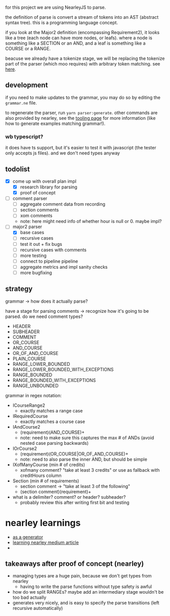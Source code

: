 for this project we are using NearleyJS to parse.

the definition of parse is convert a stream of tokens into an AST (abstract syntax tree). this is a programming language concept.

if you look at the Major2 definition (encompassing Requirement2), it looks like a tree (each node can have more nodes, or leafs). where a node is something like a SECTION or an AND, and a leaf is something like a COURSE or a RANGE.

beacuse we already have a tokenize stage, we will be replacing the tokenize part of the parser (which moo requires) with arbitrary token matching. see [here](https://nearley.js.org/docs/tokenizers#custom-token-matchers).

## development

if you need to make updates to the grammar, you may do so by editing the `grammar.ne` file.

to regenerate the parser, run `yarn parser:generate`. other commands are also provided by nearley, see the [tooling page](https://nearley.js.org/docs/tooling) for more information (like how to generate examples matching grammar!).

### wb typescript?

it does have ts support, but it's easier to test it with javascript (the tester only accepts js files). and we don't need types anyway

## todolist

- [x] come up with overall plan impl
  - [x] research library for parsing
  - [x] proof of concept
- [ ] comment parser
  - [ ] aggregate comment data from recording
  - [ ] section comments
  - [ ] xom comments
  - note: here might need info of whether hour is null or 0. maybe impl?
- [ ] major2 parser
  - [x] base cases
  - [ ] recursive cases
  - [ ] test it out + fix bugs
  - [ ] recursive cases with comments
  - [ ] more testing
  - [ ] connect to pipeline pipeline
  - [ ] aggregate metrics and impl sanity checks
  - [ ] more bugfixing

## strategy

grammar -> how does it actually parse?

have a stage for parsing comments -> recognize how it's going to be parsed. do we need comment types?

- HEADER
- SUBHEADER
- COMMENT
- OR_COURSE
- AND_COURSE
- OR_OF_AND_COURSE
- PLAIN_COURSE
- RANGE_LOWER_BOUNDED
- RANGE_LOWER_BOUNDED_WITH_EXCEPTIONS
- RANGE_BOUNDED
- RANGE_BOUNDED_WITH_EXCEPTIONS
- RANGE_UNBOUNDED

grammar in regex notation:

- ICourseRange2
  - exactly matches a range case
- IRequiredCourse
  - exactly matches a course case
- IAndCourse2
  - (requirement)(AND_COURSE)+
  - note: need to make sure this captures the max # of ANDs (avoid nested case parsing backwards)
- IOrCourse2
  - (requirement)(OR_COURSE|OR_OF_AND_COURSE)+
  - note: need to also parse the inner AND, but should be simple
- IXofManyCourse (min # of credits)
  - xofmany comment? "take at least 3 credits" or use as fallback with creditHours column
- Section (min # of requirements)
  - section comment -> "take at least 3 of the following"
  - (section comment)(requirement)+
- what is a delimiter? comment? or header? subheader?
  - probably review this after writing first bit and testing

# nearley learnings

- [as a generator](http://humans-who-read-grammars.blogspot.com/2018/04/having-fun-with-phrase-structure.html)
- [learning nearley medium article](https://gajus.medium.com/parsing-absolutely-anything-in-javascript-using-earley-algorithm-886edcc31e5e)
-

## takeaways after proof of concept (nearley)

- managing types are a huge pain, because we don't get types from nearley
  - having to write the parse functions without type safety is awful
- how do we split RANGEs? maybe add an intermediary stage wouldn't be too bad actually
- generates very nicely, and is easy to specify the parse transitions (left recursive automatically)
